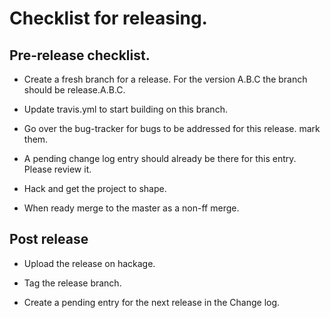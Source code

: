 # Checklist for releasing.

## Pre-release checklist.

* Create a fresh branch for a release. For the version A.B.C the
  branch should be release.A.B.C.

* Update travis.yml to start building on this branch.

* Go over the bug-tracker for bugs to be addressed for this release.
  mark them.

* A pending change log entry should already be there for this entry.
  Please review it.

* Hack and get the project to shape.

* When ready merge to the master as a non-ff merge.


## Post release

* Upload the release on hackage.

* Tag the release branch.

* Create a pending entry for the next release in the Change log.
